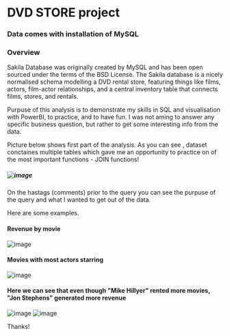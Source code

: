 # DVD STORE project
### Data comes with installation of MySQL

### Overview

Sakila Database was originally created by MySQL and has been open sourced under the terms of the BSD License.
The Sakila database is a nicely normalised schema modelling a DVD rental store, featuring things like films, actors, film-actor relationships, and a central inventory table that connects films, stores, and rentals.

Purpuse of this analysis is to demonstrate my skills in SQL and visualisation with PowerBI, to practice, and to have fun. I was not aming to answer any specific business question, but rather to get some interesting info from the data. 

Picture below shows first part of the analysis. As you can see , dataset conctaines multiple tables which gave me an opportunity to practice on of the most important functions - JOIN functions!

##### ![image](https://user-images.githubusercontent.com/82513917/202566927-2049c47c-3139-429f-93b6-84baecb7daf7.png)
 
On the hastags (comments) prior to the query you can see the purpuse of the query and what I wanted to get out of the data. 

Here are some examples.

#### Revenue by movie

![image](https://user-images.githubusercontent.com/82513917/202572321-1af225ae-86d0-4779-9c91-9f107cba450e.png)


#### Movies with most actors starring 

![image](https://user-images.githubusercontent.com/82513917/202572408-b69f9553-d190-47e7-b43e-606ad6a6565d.png)


#### Here we can see that even though "Mike Hillyer" rented more movies, "Jon Stephens" generated more revenue

![image](https://user-images.githubusercontent.com/82513917/202572937-9d79031e-25e1-47ca-ac65-259b242ea9c4.png)   ![image](https://user-images.githubusercontent.com/82513917/202572812-f4800f9a-af2d-438b-b8d7-cb24dd8ef097.png)

Thanks!

